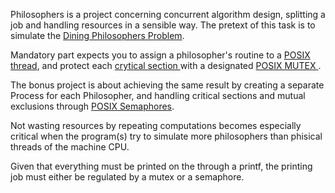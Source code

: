 Philosophers is a project concerning concurrent algorithm design, splitting a job and handling resources in a sensible way. The pretext of this task is to simulate the <a href="https://en.wikipedia.org/wiki/Dining_philosophers_problem" target="_blank">Dining Philosophers Problem</a>.

Mandatory part expects you to assign a philosopher's routine to a <a href="https://it.wikipedia.org/wiki/POSIX_Threads" target="_blank"> POSIX thread</a>, and protect each <a href="https://en.wikipedia.org/wiki/Critical_section" target="_blank"> crytical section </a> with a designated <a href="https://en.wikipedia.org/wiki/Lock_(computer_science)" target="_blank"> POSIX MUTEX </a>.

The bonus project is about achieving the same result by creating a separate Process for each Philosopher, and handling critical sections and mutual exclusions through <a href="https://www.geeksforgeeks.org/use-posix-semaphores-c/" target="_blank">POSIX Semaphores</a>.

Not wasting resources by repeating computations becomes especially critical when the program(s) try to simulate more philosophers than phisical threads of the machine CPU. 

Given that everything must be printed on the <a href="" target="_blank"></a> through a printf, the printing job must either be regulated by a mutex or a semaphore.


<a href="" target="_blank"></a>

